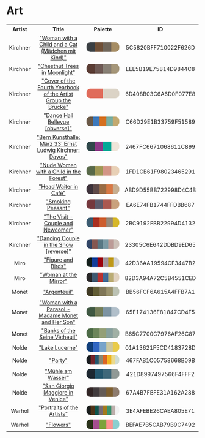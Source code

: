 
<!DOCTYPE html>
<html><body>
<h1>Art</h1>
<table style="width:100%">
<tr><th style="text-align: center; vertical-align: middle;">Artist</th><th style="text-align: center; vertical-align: middle;">Title</th><th style="text-align: center; vertical-align: middle;">Palette</th><th style="text-align: center; vertical-align: middle;">ID</th></tr>
<tr><td style="text-align: center; vertical-align: middle;">Kirchner</td> <td style="text-align: center; vertical-align: middle;"><a href=https://www.nga.gov/collection/art-object-page.154346.html>"Woman with a Child and a Cat (Mädchen mit Kind)"</a></td> <td style="text-align: center; vertical-align: middle;"><img style="border-radius: 10px;" src="../media/swatches/5C5820BFF710022F626D.jpg" height="25"></td> <td style="text-align: center; vertical-align: middle;">5C5820BFF710022F626D</td></tr>
<tr><td style="text-align: center; vertical-align: middle;">Kirchner</td> <td style="text-align: center; vertical-align: middle;"><a href=https://www.nga.gov/content/ngaweb/collection/art-object-page.152784.html>"Chestnut Trees in Moonlight"</a></td> <td style="text-align: center; vertical-align: middle;"><img style="border-radius: 10px;" src="../media/swatches/EEE5B19E75814D9844C8.jpg" height="25"></td> <td style="text-align: center; vertical-align: middle;">EEE5B19E75814D9844C8</td></tr>
<tr><td style="text-align: center; vertical-align: middle;">Kirchner</td> <td style="text-align: center; vertical-align: middle;"><a href= https://www.nga.gov/content/ngaweb/collection/art-object-page.8104.html>"Cover of the Fourth Yearbook of the Artist Group the Brucke"</a></td> <td style="text-align: center; vertical-align: middle;"><img style="border-radius: 10px;" src="../media/swatches/6D408B03C6A6D0F077E8.jpg" height="25"></td> <td style="text-align: center; vertical-align: middle;">6D408B03C6A6D0F077E8</td></tr>
<tr><td style="text-align: center; vertical-align: middle;">Kirchner</td> <td style="text-align: center; vertical-align: middle;"><a href= https://www.nga.gov/content/ngaweb/collection/art-object-page.71238.html>"Dance Hall Bellevue [obverse]"</a></td> <td style="text-align: center; vertical-align: middle;"><img style="border-radius: 10px;" src="../media/swatches/C66D29E1B33759F51589.jpg" height="25"></td> <td style="text-align: center; vertical-align: middle;">C66D29E1B33759F51589</td></tr>
<tr><td style="text-align: center; vertical-align: middle;">Kirchner</td> <td style="text-align: center; vertical-align: middle;"><a href=https://www.nga.gov/collection/art-object-page.152789.html>"Bern Kunsthalle: März 33: Ernst Ludwig Kirchner: Davos"</a></td> <td style="text-align: center; vertical-align: middle;"><img style="border-radius: 10px;" src="../media/swatches/2467FC6671068611C899.jpg" height="25"></td> <td style="text-align: center; vertical-align: middle;">2467FC6671068611C899</td></tr>
<tr><td style="text-align: center; vertical-align: middle;">Kirchner</td> <td style="text-align: center; vertical-align: middle;"><a href=https://www.nga.gov/collection/art-object-page.154352.html>"Nude Women with a Child in the Forest"</a></td> <td style="text-align: center; vertical-align: middle;"><img style="border-radius: 10px;" src="../media/swatches/1FD1CB61F98023465291.jpg" height="25"></td> <td style="text-align: center; vertical-align: middle;">1FD1CB61F98023465291</td></tr>
<tr><td style="text-align: center; vertical-align: middle;">Kirchner</td> <td style="text-align: center; vertical-align: middle;"><a href=https://www.nga.gov/content/ngaweb/collection/art-object-page.152783.html>"Head Waiter in Café"</a></td> <td style="text-align: center; vertical-align: middle;"><img style="border-radius: 10px;" src="../media/swatches/ABD9D55BB722998D4C4B.jpg" height="25"></td> <td style="text-align: center; vertical-align: middle;">ABD9D55BB722998D4C4B</td></tr>
<tr><td style="text-align: center; vertical-align: middle;">Kirchner</td> <td style="text-align: center; vertical-align: middle;"><a href=https://www.nga.gov/content/ngaweb/collection/art-object-page.154350.html>"Smoking Peasant"</a></td> <td style="text-align: center; vertical-align: middle;"><img style="border-radius: 10px;" src="../media/swatches/EA6E74FB1744FFDBB687.jpg" height="25"></td> <td style="text-align: center; vertical-align: middle;">EA6E74FB1744FFDBB687</td></tr>
<tr><td style="text-align: center; vertical-align: middle;">Kirchner</td> <td style="text-align: center; vertical-align: middle;"><a href=https://www.nga.gov/content/ngaweb/collection/art-object-page.71239.html>"The Visit - Couple and Newcomer"</a></td> <td style="text-align: center; vertical-align: middle;"><img style="border-radius: 10px;" src="../media/swatches/2BC9192FBB22994D4132.jpg" height="25"></td> <td style="text-align: center; vertical-align: middle;">2BC9192FBB22994D4132</td></tr>
<tr><td style="text-align: center; vertical-align: middle;">Kirchner</td> <td style="text-align: center; vertical-align: middle;"><a href=https://www.nga.gov/content/ngaweb/collection/art-object-page.163768.html>"Dancing Couple in the Snow [reverse]"</a></td> <td style="text-align: center; vertical-align: middle;"><img style="border-radius: 10px;" src="../media/swatches/23305C6E642DDBD9ED65.jpg" height="25"></td> <td style="text-align: center; vertical-align: middle;">23305C6E642DDBD9ED65</td></tr>
<tr><td style="text-align: center; vertical-align: middle;">Miro</td> <td style="text-align: center; vertical-align: middle;"><a href=https://www.nga.gov/collection/art-object-page.53059.html>"Figure and Birds"</a></td> <td style="text-align: center; vertical-align: middle;"><img style="border-radius: 10px;" src="../media/swatches/42D36AA19594CF3447B2.jpg" height="25"></td> <td style="text-align: center; vertical-align: middle;">42D36AA19594CF3447B2</td></tr>
<tr><td style="text-align: center; vertical-align: middle;">Miro</td> <td style="text-align: center; vertical-align: middle;"><a href=https://www.nga.gov/collection/art-object-page.136243.html>"Woman at the Mirror"</a></td> <td style="text-align: center; vertical-align: middle;"><img style="border-radius: 10px;" src="../media/swatches/82D3A94A72C5B4551CED.jpg" height="25"></td> <td style="text-align: center; vertical-align: middle;">82D3A94A72C5B4551CED</td></tr>
<tr><td style="text-align: center; vertical-align: middle;">Monet</td> <td style="text-align: center; vertical-align: middle;"><a href=https://www.nga.gov/collection/art-object-page.52186.html>"Argenteuil"</a></td> <td style="text-align: center; vertical-align: middle;"><img style="border-radius: 10px;" src="../media/swatches/BB56FCF6A615A4FFB7A1.jpg" height="25"></td> <td style="text-align: center; vertical-align: middle;">BB56FCF6A615A4FFB7A1</td></tr>
<tr><td style="text-align: center; vertical-align: middle;">Monet</td> <td style="text-align: center; vertical-align: middle;"><a href=https://www.nga.gov/collection/art-object-page.61379.html>"Woman with a Parasol - Madame Monet and Her Son"</a></td> <td style="text-align: center; vertical-align: middle;"><img style="border-radius: 10px;" src="../media/swatches/65E174136E81847CD4F5.jpg" height="25"></td> <td style="text-align: center; vertical-align: middle;">65E174136E81847CD4F5</td></tr>
<tr><td style="text-align: center; vertical-align: middle;">Monet</td> <td style="text-align: center; vertical-align: middle;"><a href=https://www.nga.gov/collection/art-object-page.46652.html>"Banks of the Seine Vétheuil"</a></td> <td style="text-align: center; vertical-align: middle;"><img style="border-radius: 10px;" src="../media/swatches/B65C7700C7976AF26C87.jpg" height="25"></td> <td style="text-align: center; vertical-align: middle;">B65C7700C7976AF26C87</td></tr>
<tr><td style="text-align: center; vertical-align: middle;">Nolde</td> <td style="text-align: center; vertical-align: middle;"><a href=https://sammlung.staedelmuseum.de/en/work/lake-lucerne>"Lake Lucerne"</a></td> <td style="text-align: center; vertical-align: middle;"><img style="border-radius: 10px;" src="../media/swatches/01A13621F5CD4183728D.jpg" height="25"></td> <td style="text-align: center; vertical-align: middle;">01A13621F5CD4183728D</td></tr>
<tr><td style="text-align: center; vertical-align: middle;">Nolde</td> <td style="text-align: center; vertical-align: middle;"><a href=https://www.apollo-magazine.com/emil-nolde-colour-life-exhibition-review/>"Party"</a></td> <td style="text-align: center; vertical-align: middle;"><img style="border-radius: 10px;" src="../media/swatches/467FAB1C05758668B09B.jpg" height="25"></td> <td style="text-align: center; vertical-align: middle;">467FAB1C05758668B09B</td></tr>
<tr><td style="text-align: center; vertical-align: middle;">Nolde</td> <td style="text-align: center; vertical-align: middle;"><a href=https://sammlung.staedelmuseum.de/en/work/muehle-am-wasser>"Mühle am Wasser"</a></td> <td style="text-align: center; vertical-align: middle;"><img style="border-radius: 10px;" src="../media/swatches/421D8997497566F4FFF2.jpg" height="25"></td> <td style="text-align: center; vertical-align: middle;">421D8997497566F4FFF2</td></tr>
<tr><td style="text-align: center; vertical-align: middle;">Nolde</td> <td style="text-align: center; vertical-align: middle;"><a href=https://sammlung.staedelmuseum.de/en/work/san-giorgio-maggiore-in-venice>"San Giorgio Maggiore in Venice"</a></td> <td style="text-align: center; vertical-align: middle;"><img style="border-radius: 10px;" src="../media/swatches/67A4B7FBFE31A162A288.jpg" height="25"></td> <td style="text-align: center; vertical-align: middle;">67A4B7FBFE31A162A288</td></tr>
<tr><td style="text-align: center; vertical-align: middle;">Warhol</td> <td style="text-align: center; vertical-align: middle;"><a href=https://www.nga.gov/collection/art-object-page.136329.html>"Portraits of the Artists"</a></td> <td style="text-align: center; vertical-align: middle;"><img style="border-radius: 10px;" src="../media/swatches/3E4AFEBE26CAEA805E71.jpg" height="25"></td> <td style="text-align: center; vertical-align: middle;">3E4AFEBE26CAEA805E71</td></tr>
<tr><td style="text-align: center; vertical-align: middle;">Warhol</td> <td style="text-align: center; vertical-align: middle;"><a href=https://www.nga.gov/collection/art-object-page.144934.html>"Flowers"</a></td> <td style="text-align: center; vertical-align: middle;"><img style="border-radius: 10px;" src="../media/swatches/BEFAE7B5CAB79B9C7492.jpg" height="25"></td> <td style="text-align: center; vertical-align: middle;">BEFAE7B5CAB79B9C7492</td></tr>
</table>
</body></html>
